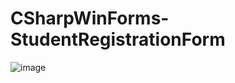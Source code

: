 # CSharpWinForms-StudentRegistrationForm
![image](https://github.com/SnehaPatil2/CSharpWinForms-StudentRegistrationForm/assets/92968068/3ca57381-b342-49e4-b4e4-c15432df1c88)
